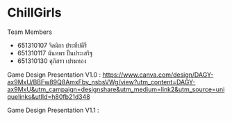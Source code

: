 # ChillGirls
Team Members
- 651310107 จิลมิกา ประทีปคีรี
- 651310117 นันทพร ปั้นประเสริฐ
- 651310130 ศุภิสรา เปรมทอง

Game Design Presentation V1.0 : https://www.canva.com/design/DAGY-ax9MxU/BBFw89Q8AmxFbv_nsbsVWg/view?utm_content=DAGY-ax9MxU&utm_campaign=designshare&utm_medium=link2&utm_source=uniquelinks&utlId=h80fb21d348

Game Design Presentation V1.1 : 
